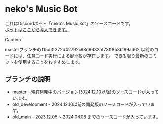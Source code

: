 # neko's Music Bot
これはDiscordボット「neko's Music Bot」のソースコードです。  
[ボットはここから導入できます。](https://discord.com/oauth2/authorize?client_id=1315990542366281728)  

> [!CAUTION]
> masterブランチの f15d3f372d42792c83d9632af73ff8b3b189ad62 以前のコードには、任意コード実行による脆弱性が存在します。
> できる限り最新のコミットを使用することをおすすめします。

## ブランチの説明
- master - 現在開発中のバージョン(2024.12.10以降)のソースコードが入っています。
- old_development - 2024.12.10以前の開発版のソースコードが入っています。
- old_main - 2023.12.05 ~ 2024.04.08 までのソースコードが入っています。